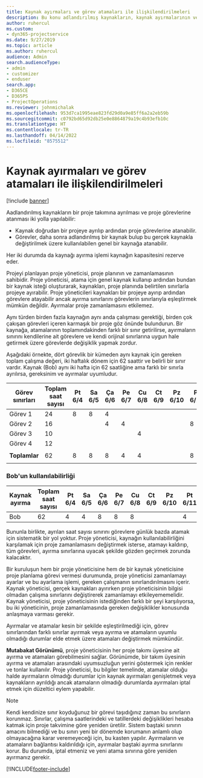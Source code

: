 ```yaml
---
title: Kaynak ayırmaları ve görev atamaları ile ilişkilendirilmeleri
description: Bu konu adlandırılmış kaynakların, kaynak ayırmalarının ve görev atamalarının ve bunların birbiriyle nasıl ilişkili olacağını yönetme hakkında bilgi sağlar.
author: ruhercul
ms.custom:
- dyn365-projectservice
ms.date: 9/27/2019
ms.topic: article
ms.author: ruhercul
audience: Admin
search.audienceType:
- admin
- customizer
- enduser
search.app:
- D365CE
- D365PS
- ProjectOperations
ms.reviewer: johnmichalak
ms.openlocfilehash: 953d7ca1995eae823fd29d0a9e85ff6a2a2eb59b
ms.sourcegitcommit: c0792bd65d92db25e0e8864879a19c4b93efb10c
ms.translationtype: HT
ms.contentlocale: tr-TR
ms.lasthandoff: 04/14/2022
ms.locfileid: "8575512"
---
```

# <a name="resource-bookings-and-how-they-relate-to-task-assignments"></a>Kaynak ayırmaları ve görev atamaları ile ilişkilendirilmeleri

[!include [banner](../includes/psa-now-project-operations.md)]

Aadlandırılmış kaynakların bir proje takımına ayrılması ve proje görevlerine atanması iki yolla yapılabilir:

- Kaynak doğrudan bir projeye ayrılıp ardından proje görevlerine atanabilir.
- Görevler, daha sonra adlandırılmış bir kaynak bulup bu gerçek kaynakla değiştirilmek üzere kullanılabilen genel bir kaynağa atanabilir. 

Her iki durumda da kaynağı ayırma işlemi kaynağın kapasitesini rezerve eder.

Projeyi planlayan proje yöneticisi, proje planının ve zamanlamasının sahibidir. Proje yöneticisi, atama için genel kaynak kullanıp ardından bundan bir kaynak isteği oluşturarak, kaynakları, proje planında belirtilen sınırlarla projeye ayırabilir. Proje yöneticileri kaynakları bir projeye ayırıp ardından görevlere atayabilir ancak ayırma sınırlarını görevlerin sınırlarıyla eşleştirmek mümkün değildir. Ayırmalar proje zamanlamasını etkilemez.

Aynı türden birden fazla kaynağın aynı anda çalışması gerektiği, birden çok çakışan görevleri içeren karmaşık bir proje göz önünde bulundurun. Bir kaynağa, atamalarının toplamındakinden farklı bir sınır getirilirse, ayırmaların sınırını kendilerine ait görevlere ve kendi orijinal sınırlarına uygun hale getirmek üzere görevlerde değişiklik yapmak zordur.

Aşağıdaki örnekte, dört görevlik bir kümeden aynı kaynak için gereken toplam çalışma değeri, iki haftalık dönem için 62 saattir ve belirli bir sınır vardır. Kaynak (Bob) aynı iki hafta için 62 saatliğine ama farklı bir sınırla ayrılırsa, gereksinim ve ayırmalar uyumludur.

| **Görev sınırları**    | **Toplam saat sayısı** | Pt 6/4 | Sa 6/5 | Ça 6/6 | Pe 6/7 | Cu 6/8 | Ct 6/9 | Pz 6/10 | Pt 6/11 | Sa 6/12 | Ça 6/13 | Pe 6/14 | Cu 6/15 |
|----------------------|-----------------|--------|--------|--------|--------|--------|--------|---------|---------|---------|---------|---------|---------|
| Görev 1               | 24              | 8      | 8      | 4      |        |        |        |         |         |         | 4       |         |         |
| Görev 2               | 16              |        |        | 4      | 4      |        |        |         | 8       |         |         |         |         |
| Görev 3               | 10              |        |        |        |        | 4      |        |         |         | 4       |         | 2       |         |
| Görev 4               | 12              |        |        |        |        |        |        |         |         |         | 4       |         | 8       |
|                      |                 |        |        |        |        |        |        |         |         |         |         |         |         |
| **Toplamlar**           | 62              | 8      | 8      | 8      | 4      | 4      |        |         | 8       | 4       | 8       | 2       | 8       |
|                      |                 |        |        |        |        |        |        |         |         |         |         |

### <a name="bobs-availability"></a>Bob'un kullanılabilirliği
| **Kaynak ayırma** | **Toplam saat sayısı** | Pt 6/4 | Sa 6/5 | Ça 6/6 | Pe 6/7 | Cu 6/8 | Ct 6/9 | Pz 6/10 | Pt 6/11 | Sa 6/12 | Ça 6/13 | Pe 6/14 | Cu 6/15 |
|------------------------|-----------------|--------|--------|--------|--------|--------|--------|---------|---------|---------|---------|---------|---------|
| Bob                    | 62              | 4      | 4      | 8      | 8      | 8      |        |         | 4       | 4       | 8       | 8       | 6       |

Bununla birlikte, ayrılan saat sayısı sınırını görevlere günlük bazda atamak için sistematik bir yol yoktur. Proje yöneticisi, kaynağın kullanılabilirliğini karşılamak için proje zamanlamasını değiştirmek isterse, atamayı kaldırıp, tüm görevleri, ayırma sınırlarına uyacak şekilde gözden geçirmek zorunda kalacaktır.

Bir kuruluşun hem bir proje yöneticisine hem de bir kaynak yöneticisine proje planlama görevi vermesi durumunda, proje yöneticisi zamanlamayı ayarlar ve bu ayarlama işlemi, gereken çalışmanın sınırlandırılmasını içerir. Kaynak yöneticisi, gerçek kaynakları ayırırken proje yöneticisinin bilgisi olmadan çalışma sınırlarını değiştirerek zamanlamayı etkileyememelidir. Kaynak yöneticisi, proje yöneticisinin istediğinden farklı bir şeyi karşılıyorsa, bu iki yöneticinin, proje zamanlamasında gereken değişiklikler konusunda anlaşmaya varması gerekir.

Ayırmalar ve atamalar kesin bir şekilde eşleştirilmediği için, görev sınırlarından farklı sınırlar ayırmak veya ayırma ve atamaların uyumlu olmadığı durumlar elde etmek üzere atamaları değiştirmek mümkündür.

**Mutabakat Görünümü**, proje yöneticisinin her proje takımı üyesine ait ayırma ve atamaları görebilmesini sağlar. Görünümde, bir takım üyesinin ayırma ve atamaları arasındaki uyumsuzluğun yerini göstermek için renkler ve tonlar kullanılır. Proje yöneticisi, bu bilgiler temelinde, atamalar olduğu halde ayırmaların olmadığı durumlar için kaynak ayırmaları genişletmek veya kaynakların ayrıldığı ancak atamaların olmadığı durumlarda ayırmaları iptal etmek için düzeltici eylem yapabilir.

> [!NOTE]
> Kendi kendinize sınır koyduğunuz bir görevi taşıdığınız zaman bu sınırların korunmaz. Sınırlar, çalışma saatlerindeki ve tatillerdeki değişiklikleri hesaba katmak için proje takvimine göre yeniden üretilir. Sistem baştaki sınırın amacını bilmediği ve bu sınırı yeni bir dönemde korumanın anlamlı olup olmayacağına karar veremeyeceği için, bu kasten yapılır. Ayırmaların ve atamaların bağlantısı kaldırıldığı için, ayırmalar baştaki ayırma sınırlarını korur. Bu durumda, iptal etmeniz ve yeni atama sınırına göre yeniden ayırmanız gerekir.



[!INCLUDE[footer-include](../includes/footer-banner.md)]
